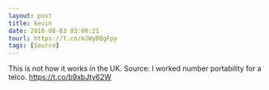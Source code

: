```yaml
---
layout: post
title: kevin
date: 2018-08-03 03:00:21
tourl: https://t.co/mJWyBQgFpy
tags: [Source]
---
```

This is not how it works in the UK. Source: I worked number portability for a telco. https://t.co/b9xbJty62W